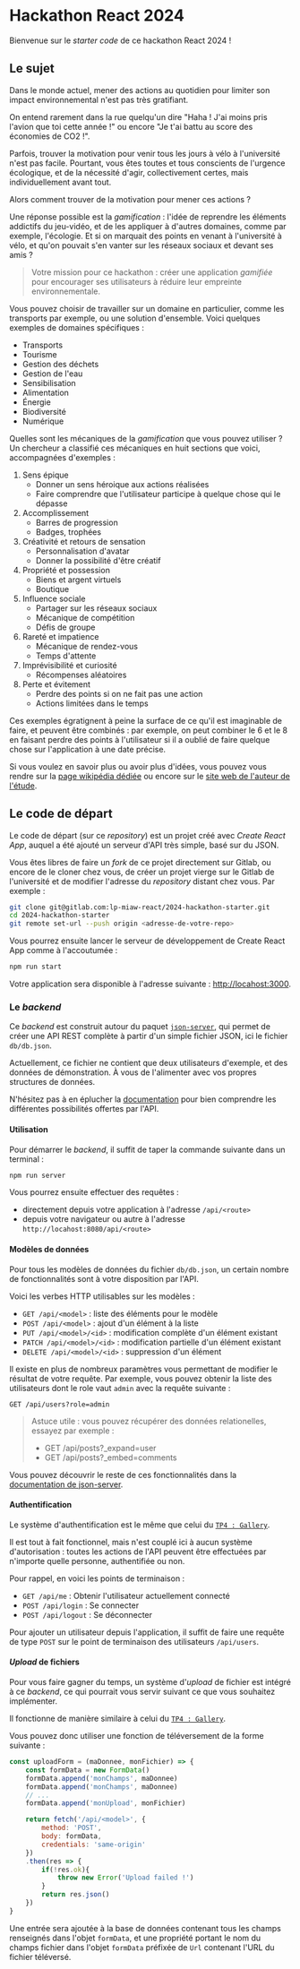 # Hackathon React 2024

Bienvenue sur le *starter code* de ce hackathon React 2024 !

## Le sujet

Dans le monde actuel, mener des actions au quotidien pour limiter son impact environnemental n'est pas très gratifiant.

On entend rarement dans la rue quelqu'un dire "Haha ! J'ai moins pris l'avion que toi cette année  !" ou encore "Je t'ai battu au score des économies de CO2 !".

Parfois, trouver la motivation pour venir tous les jours à vélo à l'université n'est pas facile. Pourtant, vous êtes toutes et tous conscients de l'urgence écologique, et de la nécessité d'agir, collectivement certes, mais individuellement avant tout.

Alors comment trouver de la motivation pour mener ces actions ?

Une réponse possible est la *gamification* : l'idée de reprendre les éléments addictifs du jeu-vidéo, et de les appliquer à d'autres domaines, comme par exemple, l'écologie. Et si on marquait des points en venant à l'université à vélo, et qu'on pouvait s'en vanter sur les réseaux sociaux et devant ses amis ?

> Votre mission pour ce hackathon : créer une application *gamifiée* pour encourager ses utilisateurs à réduire leur empreinte environnementale.

Vous pouvez choisir de travailler sur un domaine en particulier, comme les transports par exemple, ou une solution d'ensemble. Voici quelques exemples de domaines spécifiques :

- Transports
- Tourisme
- Gestion des déchets
- Gestion de l'eau
- Sensibilisation
- Alimentation
- Énergie
- Biodiversité
- Numérique

Quelles sont les mécaniques de la *gamification* que vous pouvez utiliser ? Un chercheur a classifié ces mécaniques en huit sections que voici, accompagnées d'exemples :

1. Sens épique
    - Donner un sens héroique aux actions réalisées
    - Faire comprendre que l'utilisateur participe à quelque chose qui le dépasse
2. Accomplissement
    - Barres de progression
    - Badges, trophées
3. Créativité et retours de sensation
    - Personnalisation d'avatar
    - Donner la possibilité d'être créatif
4. Propriété et possession
    - Biens et argent virtuels
    - Boutique
5. Influence sociale
    - Partager sur les réseaux sociaux
    - Mécanique de compétition
    - Défis de groupe
6. Rareté et impatience
    - Mécanique de rendez-vous
    - Temps d'attente
7. Imprévisibilité et curiosité
    - Récompenses aléatoires
8. Perte et évitement
    - Perdre des points si on ne fait pas une action
    - Actions limitées dans le temps

Ces exemples égratignent à peine la surface de ce qu'il est imaginable de faire, et peuvent être combinés : par exemple, on peut combiner le 6 et le 8 en faisant perdre des points à l'utilisateur si il a oublié de faire quelque chose sur l'application à une date précise.

Si vous voulez en savoir plus ou avoir plus d'idées, vous pouvez vous rendre sur la [page wikipédia dédiée](https://en.wikipedia.org/wiki/Octalysis) ou encore sur le [site web de l'auteur de l'étude](https://yukaichou.com/gamification-examples/octalysis-complete-gamification-framework/).


## Le code de départ

Le code de départ (sur ce *repository*) est un projet créé avec *Create React App*, auquel a été ajouté un serveur d'API très simple, basé sur du JSON.

Vous êtes libres de faire un *fork* de ce projet directement sur Gitlab, ou encore de le cloner chez vous, de créer un projet vierge sur le Gitlab de l'université et de modifier l'adresse du *repository* distant chez vous. Par exemple :

```bash
git clone git@gitlab.com:lp-miaw-react/2024-hackathon-starter.git
cd 2024-hackathon-starter
git remote set-url --push origin <adresse-de-votre-repo>
```

Vous pourrez ensuite lancer le serveur de développement de Create React App comme à l'accoutumée :

```bash
npm run start
```

Votre application sera disponible à l'adresse suivante : [http://locahost:3000](http://locahost:3000).

### Le *backend*

Ce *backend* est construit autour du paquet [`json-server`](https://github.com/typicode/json-server/tree/v0), qui permet de créer une API REST complète à partir d'un simple fichier JSON, ici le fichier `db/db.json`.

Actuellement, ce fichier ne contient que deux utilisateurs d'exemple, et des données de démonstration. À vous de l'alimenter avec vos propres structures de données.

N'hésitez pas à en éplucher la [documentation](https://github.com/typicode/json-server/tree/v0) pour bien comprendre les différentes possibilités offertes par l'API.

#### Utilisation

Pour démarrer le *backend*, il suffit de taper la commande suivante dans un terminal :

```bash
npm run server
```

Vous pourrez ensuite effectuer des requêtes :

* directement depuis votre application à l'adresse `/api/<route>`
* depuis votre navigateur ou autre à l'adresse `http://locahost:8080/api/<route>`

#### Modèles de données

Pour tous les modèles de données du fichier `db/db.json`, un certain nombre de fonctionnalités sont à votre disposition par l'API.

Voici les verbes HTTP utilisables sur les modèles :

* `GET /api/<model>` : liste des éléments pour le modèle
* `POST /api/<model>` : ajout d'un élément à la liste
* `PUT /api/<model>/<id>` : modification complète d'un élément existant
* `PATCH /api/<model>/<id>` : modification partielle d'un élément existant
* `DELETE /api/<model>/<id>` : suppression d'un élément

Il existe en plus de nombreux paramètres vous permettant de modifier le résultat de votre requête. Par exemple, vous pouvez obtenir la liste des utilisateurs dont le role vaut `admin` avec la requête suivante :

`GET /api/users?role=admin`

> Astuce utile : vous pouvez récupérer des données relationelles, essayez par exemple :
> - GET /api/posts?_expand=user
> - GET /api/posts?_embed=comments

Vous pouvez découvrir le reste de ces fonctionnalités dans la [documentation de json-server](https://github.com/typicode/json-server/tree/v0).

#### Authentification

Le système d'authentification est le même que celui du [`TP4 : Gallery`](https://lpmiaw-react.napkid.dev/tp4/react-gallery-part1#lauthentification).

Il est tout à fait fonctionnel, mais n'est couplé ici à aucun système d'autorisation : toutes les actions de l'API peuvent être effectuées par n'importe quelle personne, authentifiée ou non.

Pour rappel, en voici les points de terminaison :

* `GET /api/me` : Obtenir l'utilisateur actuellement connecté
* `POST /api/login` : Se connecter
* `POST /api/logout` : Se déconnecter

Pour ajouter un utilisateur depuis l'application, il suffit de faire une requête de type `POST` sur le point de terminaison des utilisateurs `/api/users`.

#### *Upload* de fichiers

Pour vous faire gagner du temps, un système d'*upload* de fichier est intégré à ce *backend*, ce qui pourrait vous servir suivant ce que vous souhaitez implémenter.

Il fonctionne de manière similaire à celui du [`TP4 : Gallery`](https://lpmiaw-react.napkid.dev/tp4/react-gallery-part1#le-formulaire-de-t%C3%A9l%C3%A9versement).

Vous pouvez donc utiliser une fonction de téléversement de la forme suivante :

```js
const uploadForm = (maDonnee, monFichier) => {
    const formData = new FormData()
    formData.append('monChamps', maDonnee)
    formData.append('monChamps', maDonnee)
    // ...
    formData.append('monUpload', monFichier)

    return fetch('/api/<model>', {
        method: 'POST',
        body: formData,
        credentials: 'same-origin'
    })
    .then(res => {
        if(!res.ok){
            throw new Error('Upload failed !')
        }
        return res.json()
    })
}
```

Une entrée sera ajoutée à la base de données contenant tous les champs renseignés dans l'objet `formData`, et une propriété portant le nom du champs fichier dans l'objet `formData` préfixée de `Url` contenant l'URL du fichier téléversé.

